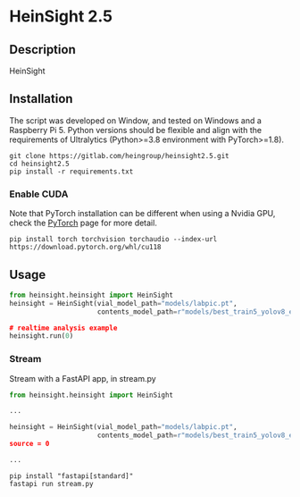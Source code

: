 # HeinSight 2.5

## Description
HeinSight



## Installation
The script was developed on Window, and tested on Windows and a Raspberry Pi 5. Python versions should be flexible and align with the requirements of Ultralytics
(Python>=3.8 environment with PyTorch>=1.8). 
```commandline
git clone https://gitlab.com/heingroup/heinsight2.5.git
cd heinsight2.5
pip install -r requirements.txt
```
### Enable CUDA
Note that PyTorch installation can be different when using a Nvidia GPU, check the [PyTorch](https://pytorch.org/) page for more detail.  
```
pip install torch torchvision torchaudio --index-url https://download.pytorch.org/whl/cu118
```

## Usage
```python
from heinsight.heinsight import HeinSight
heinsight = HeinSight(vial_model_path="models/labpic.pt",
                      contents_model_path=r"models/best_train5_yolov8_ez_20240402.pt", )")

# realtime analysis example
heinsight.run(0)
```


### Stream
Stream with a FastAPI app, in stream.py

```python
from heinsight.heinsight import HeinSight

...

heinsight = HeinSight(vial_model_path="models/labpic.pt",
                      contents_model_path=r"models/best_train5_yolov8_ez_20240402.pt", )")
source = 0

...
```
```commandline
pip install "fastapi[standard]"
fastapi run stream.py
```